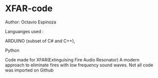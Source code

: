 # XFAR-code
Author: Octavio Espinoza

Languanges used : 

  ARDUINO (subset of C# and C++), 
  
  Python 
  

Code made for XFAR(Extinguising Fire Audio Resonator) A modern approach to eliminate fires with low frequency sound waves.
Not all code was imported on Github 
